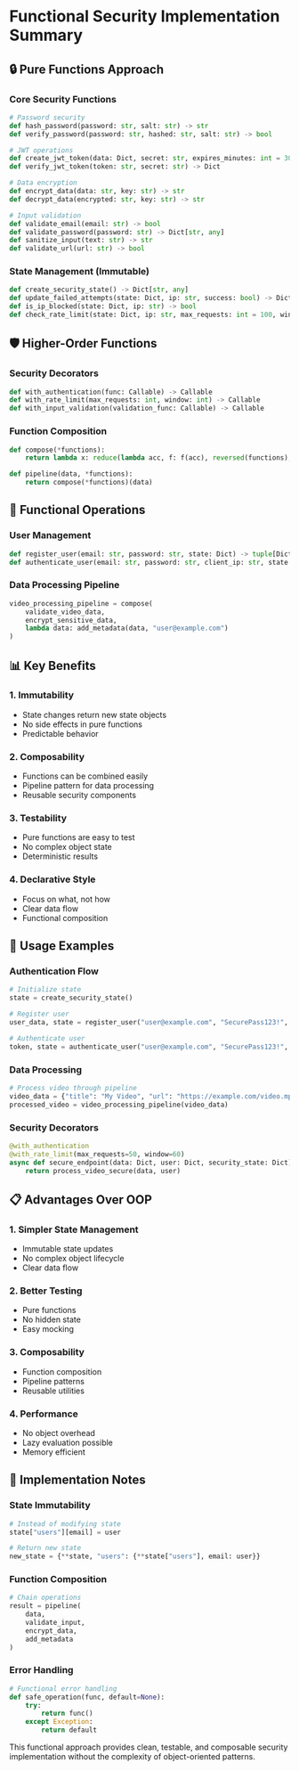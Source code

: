 # Functional Security Implementation Summary

## 🔒 Pure Functions Approach

### Core Security Functions
```python
# Password security
def hash_password(password: str, salt: str) -> str
def verify_password(password: str, hashed: str, salt: str) -> bool

# JWT operations
def create_jwt_token(data: Dict, secret: str, expires_minutes: int = 30) -> str
def verify_jwt_token(token: str, secret: str) -> Dict

# Data encryption
def encrypt_data(data: str, key: str) -> str
def decrypt_data(encrypted: str, key: str) -> str

# Input validation
def validate_email(email: str) -> bool
def validate_password(password: str) -> Dict[str, any]
def sanitize_input(text: str) -> str
def validate_url(url: str) -> bool
```

### State Management (Immutable)
```python
def create_security_state() -> Dict[str, any]
def update_failed_attempts(state: Dict, ip: str, success: bool) -> Dict
def is_ip_blocked(state: Dict, ip: str) -> bool
def check_rate_limit(state: Dict, ip: str, max_requests: int = 100, window: int = 60) -> tuple[bool, Dict]
```

## 🛡️ Higher-Order Functions

### Security Decorators
```python
def with_authentication(func: Callable) -> Callable
def with_rate_limit(max_requests: int, window: int) -> Callable
def with_input_validation(validation_func: Callable) -> Callable
```

### Function Composition
```python
def compose(*functions):
    return lambda x: reduce(lambda acc, f: f(acc), reversed(functions), x)

def pipeline(data, *functions):
    return compose(*functions)(data)
```

## 🔧 Functional Operations

### User Management
```python
def register_user(email: str, password: str, state: Dict) -> tuple[Dict, Dict]
def authenticate_user(email: str, password: str, client_ip: str, state: Dict) -> tuple[Optional[str], Dict]
```

### Data Processing Pipeline
```python
video_processing_pipeline = compose(
    validate_video_data,
    encrypt_sensitive_data,
    lambda data: add_metadata(data, "user@example.com")
)
```

## 📊 Key Benefits

### 1. **Immutability**
- State changes return new state objects
- No side effects in pure functions
- Predictable behavior

### 2. **Composability**
- Functions can be combined easily
- Pipeline pattern for data processing
- Reusable security components

### 3. **Testability**
- Pure functions are easy to test
- No complex object state
- Deterministic results

### 4. **Declarative Style**
- Focus on what, not how
- Clear data flow
- Functional composition

## 🔧 Usage Examples

### Authentication Flow
```python
# Initialize state
state = create_security_state()

# Register user
user_data, state = register_user("user@example.com", "SecurePass123!", state)

# Authenticate user
token, state = authenticate_user("user@example.com", "SecurePass123!", "127.0.0.1", state)
```

### Data Processing
```python
# Process video through pipeline
video_data = {"title": "My Video", "url": "https://example.com/video.mp4"}
processed_video = video_processing_pipeline(video_data)
```

### Security Decorators
```python
@with_authentication
@with_rate_limit(max_requests=50, window=60)
async def secure_endpoint(data: Dict, user: Dict, security_state: Dict):
    return process_video_secure(data, user)
```

## 📋 Advantages Over OOP

### 1. **Simpler State Management**
- Immutable state updates
- No complex object lifecycle
- Clear data flow

### 2. **Better Testing**
- Pure functions
- No hidden state
- Easy mocking

### 3. **Composability**
- Function composition
- Pipeline patterns
- Reusable utilities

### 4. **Performance**
- No object overhead
- Lazy evaluation possible
- Memory efficient

## 🚀 Implementation Notes

### State Immutability
```python
# Instead of modifying state
state["users"][email] = user

# Return new state
new_state = {**state, "users": {**state["users"], email: user}}
```

### Function Composition
```python
# Chain operations
result = pipeline(
    data,
    validate_input,
    encrypt_data,
    add_metadata
)
```

### Error Handling
```python
# Functional error handling
def safe_operation(func, default=None):
    try:
        return func()
    except Exception:
        return default
```

This functional approach provides clean, testable, and composable security implementation without the complexity of object-oriented patterns. 